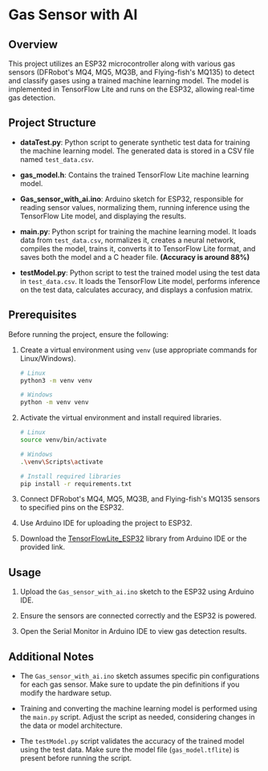 # Gas Sensor with AI

## Overview

This project utilizes an ESP32 microcontroller along with various gas sensors (DFRobot's MQ4, MQ5, MQ3B, and Flying-fish's MQ135) to detect and classify gases using a trained machine learning model. The model is implemented in TensorFlow Lite and runs on the ESP32, allowing real-time gas detection.

## Project Structure

- **dataTest.py**: Python script to generate synthetic test data for training the machine learning model. The generated data is stored in a CSV file named `test_data.csv`.

- **gas_model.h**: Contains the trained TensorFlow Lite machine learning model.

- **Gas_sensor_with_ai.ino**: Arduino sketch for ESP32, responsible for reading sensor values, normalizing them, running inference using the TensorFlow Lite model, and displaying the results.

- **main.py**: Python script for training the machine learning model. It loads data from `test_data.csv`, normalizes it, creates a neural network, compiles the model, trains it, converts it to TensorFlow Lite format, and saves both the model and a C header file. **(Accuracy is around 88%)**

- **testModel.py**: Python script to test the trained model using the test data in `test_data.csv`. It loads the TensorFlow Lite model, performs inference on the test data, calculates accuracy, and displays a confusion matrix.

## Prerequisites

Before running the project, ensure the following:

1. Create a virtual environment using `venv` (use appropriate commands for Linux/Windows).
   
    ```bash
    # Linux
    python3 -m venv venv

    # Windows
    python -m venv venv
    ```

2. Activate the virtual environment and install required libraries.

    ```bash
    # Linux
    source venv/bin/activate

    # Windows
    .\venv\Scripts\activate

    # Install required libraries
    pip install -r requirements.txt
    ```

3. Connect DFRobot's MQ4, MQ5, MQ3B, and Flying-fish's MQ135 sensors to specified pins on the ESP32.

4. Use Arduino IDE for uploading the project to ESP32.

5. Download the [TensorFlowLite_ESP32](https://github.com/tanakamasayuki/Arduino_TensorFlowLite_ESP32) library from Arduino IDE or the provided link.

## Usage

1. Upload the `Gas_sensor_with_ai.ino` sketch to the ESP32 using Arduino IDE.

2. Ensure the sensors are connected correctly and the ESP32 is powered.

3. Open the Serial Monitor in Arduino IDE to view gas detection results.

## Additional Notes

- The `Gas_sensor_with_ai.ino` sketch assumes specific pin configurations for each gas sensor. Make sure to update the pin definitions if you modify the hardware setup.

- Training and converting the machine learning model is performed using the `main.py` script. Adjust the script as needed, considering changes in the data or model architecture.

- The `testModel.py` script validates the accuracy of the trained model using the test data. Make sure the model file (`gas_model.tflite`) is present before running the script.
